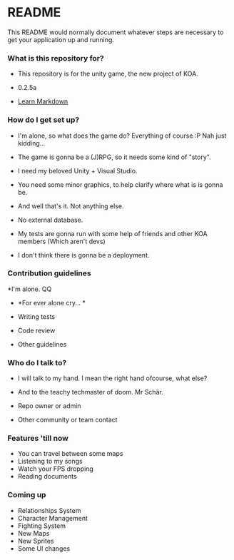 # README #

This README would normally document whatever steps are necessary to get your application up and running.

### What is this repository for? ###

* This repository is for the unity game, the new project of KOA.
* 0.2.5a


* [Learn Markdown](https://bitbucket.org/tutorials/markdowndemo)

### How do I get set up? ###

* I'm alone, so what does the game do? Everything of course :P Nah just kidding...
* The game is gonna be a (J)RPG, so it needs some kind of "story". 
* I need my beloved Unity + Visual Studio.
* You need some minor graphics, to help clarify where what is is gonna be.
* And well that's it. Not anything else.

* No external database.

* My tests are gonna run with some help of friends and other KOA members (Which aren't devs) 
* I don't think there is gonna be a deployment. 

### Contribution guidelines ###

*I'm alone. QQ 
* *For ever alone cry... *

* Writing tests
* Code review
* Other guidelines

### Who do I talk to? ###

* I will talk to my hand. I mean the right hand ofcourse, what else? 
* And to the teachy techmaster of doom. Mr Schär.

* Repo owner or admin
* Other community or team contact

### Features 'till now ###
* You can travel between some maps
* Listening to my songs 
* Watch your FPS dropping
* Reading documents

### Coming up ###
* Relationships System
* Character Management
* Fighting System
* New Maps
* New Sprites
* Some UI changes
